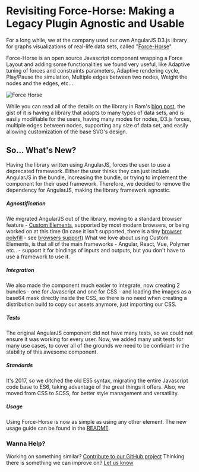 # Revisiting Force-Horse: Making a Legacy Plugin Agnostic and Usable
For a long while, we at the company used our own AngularJS D3.js library for graphs visualizations of real-life data sets, called "[Force-Horse](https://github.com/Webiks/force-horse)".

Force-Horse is an open source Javascript component wrapping a Force Layout and adding some functionalities we found very useful, like Adaptive tuning of forces and constraints parameters, Adaptive rendering cycle, Play/Pause the simulation, Multiple edges between two nodes, Weight the nodes and the edges, etc...

![Force Horse](http://webiks.com/wp-content/uploads/2016/07/force_horse-768x441.png)

While you can read all of the details on the library in Ram's [blog post](http://webiks.com/force-horse-force-layout-component/), the gist of it is having a library that adapts to many types of data sets, and is easily modifiable for the users, having many modes for nodes, D3.js forces, multiple edges between nodes, supporting any size of data set, and easily allowing customization of the base SVG's design.

## So... What's New?
Having the library written using AngularJS, forces the user to use a deprecated framework. Either the user thinks they can just include AngularJS in the bundle, increasing the bundle, or trying to implement the component for their used framework.
Therefore, we decided to remove the dependency for AngularJS, making the library framework agnostic.

##### Agnostification
We migrated AngularJS out of the library, moving to a standard browser feature - [Custom Elements](https://developer.mozilla.org/en-US/docs/Web/Web_Components/Custom_Elements), supported by most modern browsers, or being worked on at this time (In case it isn't supported, there is a tiny [browser polyfill](https://github.com/webcomponents/webcomponentsjs) - see [browsers support](https://caniuse.com/#search=custom%20elements%20v0))
What we love about using Custom Elements, is that all of the main frameworks - Angular, React, Vue, Polymer etc.. - support it for bindings of inputs and outputs, but you don't have to use a framework to use it.

##### Integration
We also made the component much easier to integrate, now creating 2 bundles - one for Javascript and one for CSS - and loading the images as a base64 mask directly inside the CSS, so there is no need when creating a distribution build to copy our assets anymore, just importing our CSS.

##### Tests
The original AngularJS component did not have many tests, so we could not ensure it was working for every user. Now, we added many unit tests for many use cases, to cover all of the grounds we need to be confidant in the stability of this awesome component.

##### Standards
It's 2017, so we ditched the old ES5 syntax, migrating the entire Javascript code base to ES6, taking advantage of the great things it offers.
Also, we moved from CSS to SCSS, for better style management and versatility.

##### Usage
Using Force-Horse is now as simple as using any other element. The new usage guide can be found in the [README](https://github.com/Webiks/force-horse).

### Wanna Help?
Working on something similar? [Contribute to our GitHub project](https://github.com/webiks/force-horse)
Thinking there is something we can improve on? [Let us know](https://github.com/webiks/force-horse/issues)

